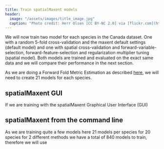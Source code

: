 ```yaml
---
title: Train spatialMaxent models
header:
  image: "/assets/images/title_image.jpg"
  caption: "Photo credit: Herr Olsen [CC BY-NC 2.0] via [flickr.com](https://www.flickr.com/photos/herrolsen/26966727587/)"
---
```



We will now train two model for each species in the Canada dataset. One with a random 5-fold cross-validation and the maxent default settings (default model) and one with spatial cross-validation and forward-variable-selection, forward-feature-selection and regularization multiplier tuning (spatial model). Both models are trained and evaluated on the exact same data and we will compare their performance in the next section. 

As we are doing a Forward Fold Metric Estimation as described [here](), we will need to create 21 models for each species. 

## spatialMaxent GUI
If we are training with the spatialMaxent Graphical User Interface (GUI) 

## spatialMaxent from the command line
As we are training quite a few models here 21 models per species for 20 species for 2 different methods we have a total of 840 models to train, therefore we will use  


<script src="https://gist.github.com/Baldl/85da22ff487244423370834dd2b93a8a.js"></script>
